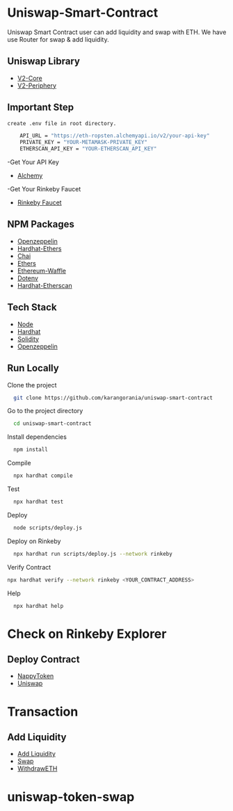# Uniswap-Smart-Contract

Uniswap Smart Contract user can add liquidity and swap with ETH. We have use Router for swap & add liquidity.

## Uniswap Library

- [V2-Core](https://www.npmjs.com/package/@uniswap/v2-core)
- [V2-Periphery](https://www.npmjs.com/package/@uniswap/v2-periphery)

## Important Step

```bash
create .env file in root directory.
```

```bash
    API_URL = "https://eth-ropsten.alchemyapi.io/v2/your-api-key"
    PRIVATE_KEY = "YOUR-METAMASK-PRIVATE_KEY"
    ETHERSCAN_API_KEY = "YOUR-ETHERSCAN_API_KEY"

```

-Get Your API Key

- [Alchemy](https://alchemy.com/?r=36af7883c4699196)

-Get Your Rinkeby Faucet

- [Rinkeby Faucet](https://faucets.chain.link/rinkeby)

## NPM Packages

- [Openzeppelin](https://www.npmjs.com/package/@openzeppelin/contracts)
- [Hardhat-Ethers](https://www.npmjs.com/package/hardhat-ethers)
- [Chai](https://www.npmjs.com/package/chai)
- [Ethers](https://www.npmjs.com/package/ethers)
- [Ethereum-Waffle](https://www.npmjs.com/package/ethereum-waffle)
- [Dotenv](https://www.npmjs.com/package/dotenv)
- [Hardhat-Etherscan](https://www.npmjs.com/package/@nomiclabs/hardhat-etherscan)

## Tech Stack

- [Node](https://nodejs.org/en/)
- [Hardhat](https://hardhat.org/)
- [Solidity](https://docs.soliditylang.org/)
- [Openzeppelin](https://openzeppelin.com/)

## Run Locally

Clone the project

```bash
  git clone https://github.com/karangorania/uniswap-smart-contract
```

Go to the project directory

```bash
  cd uniswap-smart-contract
```

Install dependencies

```bash
  npm install
```

Compile

```bash
  npx hardhat compile
```

Test

```bash
  npx hardhat test
```

Deploy

```bash
  node scripts/deploy.js
```

Deploy on Rinkeby

```bash
  npx hardhat run scripts/deploy.js --network rinkeby
```

Verify Contract

```bash
npx hardhat verify --network rinkeby <YOUR_CONTRACT_ADDRESS>
```

Help

```bash
  npx hardhat help
```

# Check on Rinkeby Explorer

## Deploy Contract

- [NappyToken](https://rinkeby.etherscan.io/address/0xBFa44159A51c1F55113A4245f56daB7c26Bd6D39)
- [Uniswap](https://rinkeby.etherscan.io/address/0x7300c7528FB95E9f8b3A1DB147243dBf5f3a1Bd3)

# Transaction

## Add Liquidity

- [Add Liquidity](https://rinkeby.etherscan.io/tx/0x2ff00785a1dee8d7adcdc729003cb26671924fc063c9f7ec9ec403ba4fcd453d)
- [Swap](https://rinkeby.etherscan.io/tx/0xfce424918c3dd270a96110afc78a30c5ab6c7812dec3ff3a141eb3a923682294)
- [WithdrawETH](https://rinkeby.etherscan.io/tx/0xad5073392a565a582f884da3ef956de3ee3fe180c273d79416da406a8e4540a6)
# uniswap-token-swap
